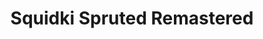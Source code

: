 ---
slug: squidki-spruted-remastered
title: Squidki Spruted Remastered
description: "Squidki Spruted Remastered is an exciting online game. Play for free directly in your browser!"
icon: /images/new_mods/Sprunki Spruted Remastered.png
url: https://wowtbc.net/sprunkin/spruted-remastered/index.html
previewImage: /images/new_mods/Sprunki Spruted Remastered.png
type: new mods

# SEO配置
seo:
  title: "Squidki Spruted Remastered - Play Free Online Game | Fun Browser Games"
  description: "Squidki Spruted Remastered - Play this fun online game for free in your browser. No download required!"
  ogImage: "/images/new_mods/Sprunki Spruted Remastered.png"
  keywords: "squidki-spruted-remastered, online game, browser game, free game, new mods game, play online"

videoUrls:
  - https://www.youtube.com/embed/example1
  - https://www.youtube.com/embed/example2

whyPlay:
  title: "Why Play Squidki Spruted Remastered?"
  items:
    - "Immersive Gameplay: Squidki Spruted Remastered offers an engaging and immersive gaming experience that will keep you entertained for hours"
    - "Challenging Levels: Test your skills with increasingly difficult challenges and obstacles"
    - "Beautiful Graphics: Enjoy stunning visuals and smooth animations that bring the game world to life"
    - "Regular Updates: New content and features are added regularly to keep the game fresh and exciting"
    - "Free to Play: Experience all the fun without spending a penny"
    - "Community Features: Connect with other players, share strategies, and compete for high scores"
    - "Cross-Platform: Play on any device with a web browser, no downloads required"

features:
  title: "Key Features of Squidki Spruted Remastered"
  image: "/images/new_mods/Sprunki Spruted Remastered.png"
  items:
    - "Intuitive Controls: Easy to learn controls make Squidki Spruted Remastered accessible for players of all skill levels"
    - "Multiple Game Modes: Enjoy various gameplay options that provide different challenges and experiences"
    - "Character Customization: Personalize your gaming experience with unique characters and items"
    - "Achievement System: Complete special tasks to earn rewards and recognition"
    - "Leaderboards: Compete with players worldwide and see who can achieve the highest scores"

characteristics:
  title: "Game Characteristics"
  image: "/images/new_mods/Sprunki Spruted Remastered.png"
  items:
    - "Genre: New mods game with elements of strategy and skill"
    - "Difficulty: Suitable for both casual gamers and those seeking a challenge"
    - "Play Time: Quick sessions or extended gameplay, depending on your preference"
    - "Art Style: Vibrant and engaging visuals that enhance the gaming experience"
    - "Sound Design: Immersive audio that complements the gameplay perfectly"

info: "Squidki Spruted Remastered is an exciting online game that offers players a unique and engaging gaming experience. With its intuitive controls, stunning visuals, and challenging gameplay, Squidki Spruted Remastered provides hours of entertainment for players of all ages and skill levels. Whether you're looking for a quick gaming session during a break or an extended play session, Squidki Spruted Remastered delivers an immersive experience that will keep you coming back for more. The game features multiple levels of increasing difficulty, ensuring that players are constantly challenged as they progress. With regular updates adding new content and features, Squidki Spruted Remastered remains fresh and exciting, providing endless entertainment options for its growing community of players."

howToPlayIntro: "Welcome to Squidki Spruted Remastered! This guide will walk you through the basics and help you master the game. Whether you're a beginner or looking to improve your skills, these tips and instructions will enhance your gaming experience."

howToPlaySteps:
  - title: "Getting Started"
    description: "Begin your Squidki Spruted Remastered adventure by familiarizing yourself with the controls. Use your keyboard or mouse to navigate through the game interface. The tutorial will guide you through the basic mechanics and help you understand the objectives."
  - title: "Understanding the Objectives"
    description: "In Squidki Spruted Remastered, your main goal is to progress through levels by completing specific objectives. Each level presents unique challenges that require different strategies and approaches."
  - title: "Mastering the Controls"
    description: "Practice using the controls to improve your precision and reaction time. Squidki Spruted Remastered requires quick reflexes and strategic thinking to overcome obstacles and defeat opponents."
  - title: "Utilizing Power-ups"
    description: "Collect power-ups throughout the game to enhance your abilities and overcome difficult challenges. Each power-up offers unique advantages that can be crucial for success."
  - title: "Developing Strategies"
    description: "As you progress in Squidki Spruted Remastered, develop effective strategies for different scenarios. Analyze patterns, anticipate challenges, and adapt your approach to maximize your performance."

faq:
  title: "Frequently Asked Questions about Squidki Spruted Remastered"
  items:
    - question: "Is Squidki Spruted Remastered free to play?"
      answer: "Yes, Squidki Spruted Remastered is completely free to play directly in your web browser. No downloads or purchases are required to enjoy the full game experience."
    - question: "Can I play Squidki Spruted Remastered on mobile devices?"
      answer: "Yes, Squidki Spruted Remastered is optimized for both desktop and mobile play. You can enjoy the game on any device with a web browser and internet connection."
    - question: "Are there any in-game purchases?"
      answer: "While Squidki Spruted Remastered is free to play, there may be optional in-game purchases available for cosmetic items or additional features that don't affect core gameplay."
    - question: "How often is Squidki Spruted Remastered updated?"
      answer: "The developers regularly update Squidki Spruted Remastered with new content, features, and improvements based on player feedback and game performance."
    - question: "Can I play Squidki Spruted Remastered offline?"
      answer: "Currently, Squidki Spruted Remastered requires an internet connection to play as it's a browser-based online game."
    - question: "Is Squidki Spruted Remastered suitable for children?"
      answer: "Yes, Squidki Spruted Remastered is designed to be family-friendly and suitable for players of all ages."
    - question: "How do I report bugs or issues?"
      answer: "If you encounter any problems while playing Squidki Spruted Remastered, you can report them through the game's support page or contact the developers directly through their website."
    - question: "Still Have Questions?"
      answer: "If you have additional questions about Squidki Spruted Remastered that aren't covered in this FAQ, please visit our support center or contact our customer service team for assistance."
---